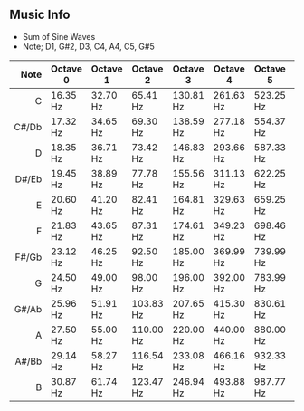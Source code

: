 ## Music Info
- Sum of Sine Waves
- Note; D1, G#2, D3, C4, A4, C5, G#5

|Note|Octave 0|Octave 1|Octave 2|Octave 3|Octave 4|Octave 5|Octave 6|Octave 7|Octave 8|
|---:|--------|--------|--------|--------|--------|--------|--------|--------|--------|
|C|16.35 Hz|32.70 Hz|65.41 Hz|130.81 Hz|261.63 Hz|523.25 Hz|1046.50 Hz|2093.00 Hz| 4186.01 Hz|
|C#/Db|17.32 Hz|34.65 Hz|69.30 Hz|138.59 Hz|277.18 Hz|554.37 Hz|1108.73 Hz|2217.46 Hz|4434.92 Hz|
|D|18.35 Hz|36.71 Hz|73.42 Hz|146.83 Hz|293.66 Hz|587.33 Hz|1174.66 Hz|2349.32 Hz|4698.63 Hz|
|D#/Eb|19.45 Hz|38.89 Hz|77.78 Hz|155.56 Hz|311.13 Hz|622.25 Hz|1244.51 Hz|2489.02 Hz|4978.03 Hz|
|E|20.60 Hz|41.20 Hz|82.41 Hz|164.81 Hz|329.63 Hz|659.25 Hz|1318.51 Hz|2637.02 Hz|5274.04 Hz|
|F|21.83 Hz|43.65 Hz|87.31 Hz|174.61 Hz|349.23 Hz|698.46 Hz|1396.91 Hz|2793.83 Hz|5587.65 Hz|
|F#/Gb|23.12 Hz|46.25 Hz|92.50 Hz|185.00 Hz|369.99 Hz|739.99 Hz|1479.98 Hz|2959.96 Hz|5919.91 Hz|
|G|24.50 Hz|49.00 Hz|98.00 Hz|196.00 Hz|392.00 Hz|783.99 Hz|1567.98 Hz|3135.96 Hz|6271.93 Hz|
|G#/Ab|25.96 Hz|51.91 Hz|103.83 Hz|207.65 Hz|415.30 Hz|830.61 Hz|1661.22 Hz|3322.44 Hz|6644.88 Hz|
|A|27.50 Hz|55.00 Hz|110.00 Hz|220.00 Hz|440.00 Hz|880.00 Hz|1760.00 Hz|3520.00 Hz|7040.00 Hz|
|A#/Bb|29.14 Hz|58.27 Hz|116.54 Hz|233.08 Hz|466.16 Hz|932.33 Hz|1864.66 Hz|3729.31 Hz|7458.62 Hz|
|B|30.87 Hz|61.74 Hz|123.47 Hz|246.94 Hz|493.88 Hz|987.77 Hz|1975.53 Hz|3951.07 Hz|7902.13 Hz|
